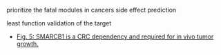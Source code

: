 
prioritize the fatal modules in cancers
side effect prediction

least function validation of the target
- [Fig. 5: SMARCB1 is a CRC dependency and required for in vivo tumor growth.](https://www.nature.com/articles/s41467-024-46285-w/figures/5)
